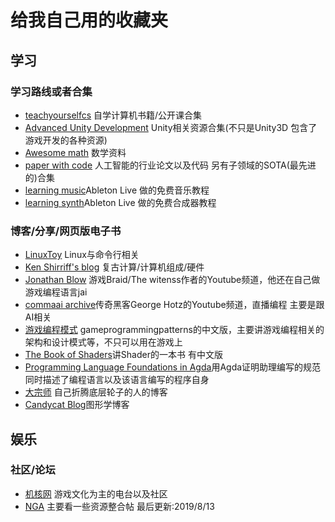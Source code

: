 # 给我自己用的收藏夹
## 学习
### 学习路线或者合集
- [teachyourselfcs](https://teachyourselfcs.com/) 自学计算机书籍/公开课合集
- [Advanced Unity Development](https://advanced-unity-development.zeef.com/johannes.deml) Unity相关资源合集(不只是Unity3D 包含了游戏开发的各种资源)
- [Awesome math](https://github.com/rossant/awesome-math) 数学资料
- [paper with code](https://paperswithcode.com/) 人工智能的行业论文以及代码 另有子领域的SOTA(最先进的)合集
- [learning music](https://learningmusic.ableton.com)Ableton Live 做的免费音乐教程
- [learning synth](https://learningsynths.ableton.com/)Ableton Live 做的免费合成器教程
### 博客/分享/网页版电子书
- [LinuxToy](https://linuxtoy.org/) Linux与命令行相关
- [Ken Shirriff's blog](http://www.righto.com/) 复古计算/计算机组成/硬件
- [Jonathan Blow](https://www.youtube.com/user/jblow888) 游戏Braid/The witenss作者的Youtube频道，他还在自己做游戏编程语言jai
- [commaai archive](https://www.youtube.com/channel/UCwgKmJM4ZJQRJ-U5NjvR2dg)传奇黑客George Hotz的Youtube频道，直播编程 主要是跟AI相关
- [游戏编程模式](https://gpp.tkchu.me/) gameprogrammingpatterns的中文版，主要讲游戏编程相关的架构和设计模式等，不只可以用在游戏上
- [The Book of Shaders](https://thebookofshaders.com/)讲Shader的一本书 有中文版
- [Programming Language Foundations in Agda](https://agda-zh.github.io/PLFA-zh/)用Agda证明助理编写的规范同时描述了编程语言以及该语言编写的程序自身
- [大宗师](http://www.dazongshi.top/) 自己折腾底层轮子的人的博客
- [Candycat Blog](http://candycat1992.github.io/)图形学博客
## 娱乐
### 社区/论坛
- [机核网](https://www.gcores.com) 游戏文化为主的电台以及社区
- [NGA](https://bbs.nga.cn/) 主要看一些资源整合帖
最后更新:2019/8/13
